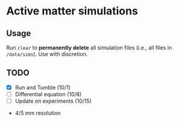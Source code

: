 # Active matter simulations
## Usage
Run `clear` to **permanently delete** all simulation files (i.e., all files in 
`/data/sims`). Use with discretion. 


## TODO 
- [x] Run and Tumble (10/1)
- [ ] Differential equation (10/8)
- [ ] Update on experiments (10/15)
- 4/5 mm resolution